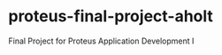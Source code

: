 proteus-final-project-aholt
===========================

Final Project for Proteus Application Development I
